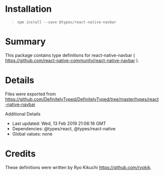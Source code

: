 # Installation
> `npm install --save @types/react-native-navbar`

# Summary
This package contains type definitions for react-native-navbar ( https://github.com/react-native-community/react-native-navbar ).

# Details
Files were exported from https://github.com/DefinitelyTyped/DefinitelyTyped/tree/master/types/react-native-navbar

Additional Details
 * Last updated: Wed, 13 Feb 2019 21:06:16 GMT
 * Dependencies: @types/react, @types/react-native
 * Global values: none

# Credits
These definitions were written by Ryo Kikuchi <https://github.com/ryokik>.
